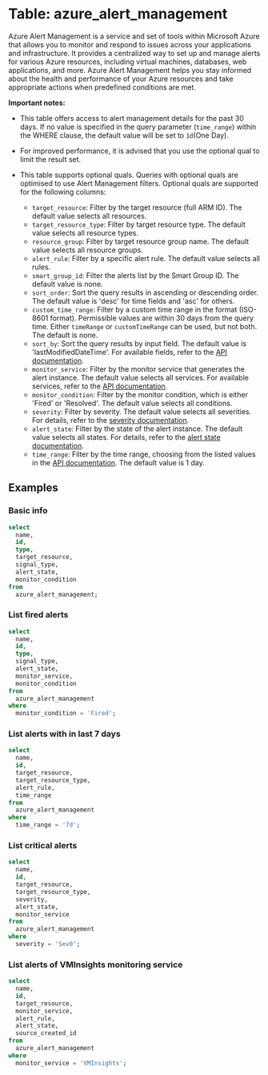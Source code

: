# Table: azure_alert_management

Azure Alert Management is a service and set of tools within Microsoft Azure that allows you to monitor and respond to issues across your applications and infrastructure. It provides a centralized way to set up and manage alerts for various Azure resources, including virtual machines, databases, web applications, and more. Azure Alert Management helps you stay informed about the health and performance of your Azure resources and take appropriate actions when predefined conditions are met.

**Important notes:**

- This table offers access to alert management details for the past 30 days. If no value is specified in the query parameter (`time_range`) within the WHERE clause, the default value will be set to `1d`(One Day).
- For improved performance, it is advised that you use the optional qual to limit the result set.
- This table supports optional quals. Queries with optional quals are optimised to use Alert Management filters. Optional quals are supported for the following columns:

  - `target_resource`: Filter by the target resource (full ARM ID). The default value selects all resources.
  - `target_resource_type`: Filter by target resource type. The default value selects all resource types.
  - `resource_group`: Filter by target resource group name. The default value selects all resource groups.
  - `alert_rule`: Filter by a specific alert rule. The default value selects all rules.
  - `smart_group_id`: Filter the alerts list by the Smart Group ID. The default value is none.
  - `sort_order`: Sort the query results in ascending or descending order. The default value is 'desc' for time fields and 'asc' for others.
  - `custom_time_range`: Filter by a custom time range in the format (ISO-8601 format). Permissible values are within 30 days from the query time. Either `timeRange` or `customTimeRange` can be used, but not both. The default is none.
  - `sort_by`: Sort the query results by input field. The default value is 'lastModifiedDateTime'. For available fields, refer to the [API documentation](https://learn.microsoft.com/en-us/rest/api/monitor/alertsmanagement/alerts/get-all?tabs=HTTP#alertssortbyfields).
  - `monitor_service`: Filter by the monitor service that generates the alert instance. The default value selects all services. For available services, refer to the [API documentation](https://learn.microsoft.com/en-us/rest/api/monitor/alertsmanagement/alerts/get-all?tabs=HTTP#monitorservice).
  - `monitor_condition`: Filter by the monitor condition, which is either 'Fired' or 'Resolved'. The default value selects all conditions.
  - `severity`: Filter by severity. The default value selects all severities. For details, refer to the [severity documentation](https://learn.microsoft.com/en-us/rest/api/monitor/alertsmanagement/alerts/get-all?tabs=HTTP#severity).
  - `alert_state`: Filter by the state of the alert instance. The default value selects all states. For details, refer to the [alert state documentation](https://learn.microsoft.com/en-us/rest/api/monitor/alertsmanagement/alerts/get-all?tabs=HTTP#alertstate).
  - `time_range`: Filter by the time range, choosing from the listed values in the [API documentation](https://learn.microsoft.com/en-us/rest/api/monitor/alertsmanagement/alerts/get-all?tabs=HTTP#timerange). The default value is 1 day.

## Examples

### Basic info

```sql
select
  name,
  id,
  type,
  target_resource,
  signal_type,
  alert_state,
  monitor_condition
from
  azure_alert_management;
```

### List fired alerts

```sql
select
  name,
  id,
  type,
  signal_type,
  alert_state,
  monitor_service,
  monitor_condition
from
  azure_alert_management
where
  monitor_condition = 'Fired';
```

### List alerts with in last 7 days

```sql
select
  name,
  id,
  target_resource,
  target_resource_type,
  alert_rule,
  time_range
from
  azure_alert_management
where
  time_range = '7d';
```

### List critical alerts

```sql
select
  name,
  id,
  target_resource,
  target_resource_type,
  severity,
  alert_state,
  monitor_service
from
  azure_alert_management
where
  severity = 'Sev0';
```

### List alerts of VMInsights monitoring service

```sql
select
  name,
  id,
  target_resource,
  monitor_service,
  alert_rule,
  alert_state,
  source_created_id
from
  azure_alert_management
where
  monitor_service = 'VMInsights';
```